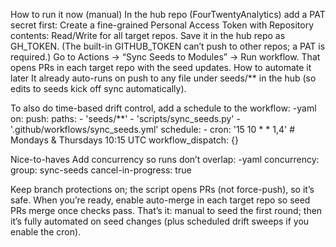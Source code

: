 How to run it now (manual)
In the hub repo (FourTwentyAnalytics) add a PAT secret first:
Create a fine-grained Personal Access Token with Repository contents: Read/Write for all target repos.
Save it in the hub repo as GH_TOKEN.
(The built-in GITHUB_TOKEN can’t push to other repos; a PAT is required.)
Go to Actions → “Sync Seeds to Modules” → Run workflow.
That opens PRs in each target repo with the seed updates.
How to automate it later
It already auto-runs on push to any file under seeds/** in the hub (so edits to seeds kick off sync automatically).

To also do time-based drift control, add a schedule to the workflow:
-yaml
on:
  push:
    paths:
      - 'seeds/**'
      - 'scripts/sync_seeds.py'
      - '.github/workflows/sync_seeds.yml'
  schedule:
    - cron: '15 10 * * 1,4'   # Mondays & Thursdays 10:15 UTC
  workflow_dispatch: {}

Nice-to-haves
Add concurrency so runs don’t overlap:
-yaml
concurrency:
  group: sync-seeds
  cancel-in-progress: true

Keep branch protections on; the script opens PRs (not force-push), so it’s safe.
When you’re ready, enable auto-merge in each target repo so seed PRs merge once checks pass.
That’s it: manual to seed the first round; then it’s fully automated on seed changes (plus scheduled drift sweeps if you enable the cron).
